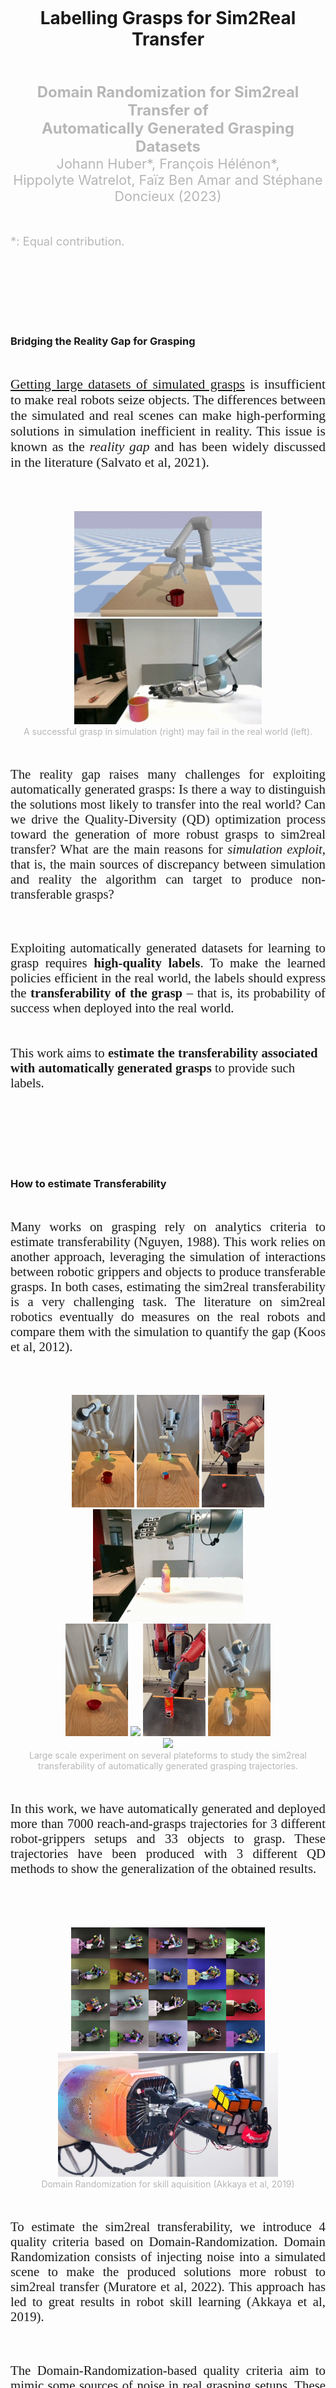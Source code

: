 ---
---


<br>
<br>
<br>
<br>
<br>
<br>

<div align="center">
	<h1>Labelling Grasps for Sim2Real Transfer</h1>
</div>

<br>
<br>

<div align="center">
	<font color="#b7b7b7" style="font-size:1.5rem"><b>Domain Randomization for Sim2real Transfer of</b></font>
</div>
<div align="center">
	<font color="#b7b7b7" style="font-size:1.5rem"><b>Automatically Generated Grasping Datasets</b></font>
</div>

<div align="center">
	<font color="#b7b7b7" style="font-size:1.35rem">Johann Huber*, François Hélénon*,</font>
</div>
<div align="center">
	<font color="#b7b7b7" style="font-size:1.35rem">Hippolyte Watrelot, Faïz Ben Amar and Stéphane Doncieux (2023)</font>
</div>

<br>
<br>

<font color="#b7b7b7" style="font-size:1.15rem">*: Equal contribution.</font>


<br>
<br>
<br>
<br>
<br>
<br>



### Bridging the Reality Gap for Grasping

<br>


<p align="justify" class="space"> 
<font style="font-size:1.35rem;font-family:'Charter',serif;">
<a href="/generating_the_data/">Getting large datasets of simulated grasps</a>  is insufficient to make real robots seize objects. The differences between the simulated and real scenes can make high-performing solutions in simulation inefficient in reality. This issue is known as the <i>reality gap</i> and has been widely discussed in the literature (Salvato et al, 2021).
</font>

<br>
<br>
<br>
<br>

<div align="center" style="vertical-align:bottom ; text-align:center">
	<img src="/assets/blog_posts/qd_qual/anim_reality_gap_fragile_sim.gif" style="width:300px;"> 
	<img src="/assets/blog_posts/qd_qual/anim_reality_gap_fragile_real.gif" style="width:300px;">
</div>

<div align="center" style="vertical-align:bottom ; text-align:center">
	<font color="#b7b7b7">A successful grasp in simulation (right) may fail in the real world (left).</font>
</div>


<br>
<br>

<p align="justify"> 
<font style="font-size:1.3rem;font-family:'Georgia',serif;">
The reality gap raises many challenges for exploiting automatically generated grasps: Is there a way to distinguish the solutions most likely to transfer into the real world? Can we drive the Quality-Diversity (QD) optimization process toward the generation of more robust grasps to sim2real transfer? What are the main reasons for <i>simulation exploit</i>, that is, the main sources of discrepancy between simulation and reality the algorithm can target to produce non-transferable grasps? 
</font>
</p>

<br>
<br>

<p align="justify"> 
<font style="font-size:1.3rem;font-family:'Georgia',serif;">
Exploiting automatically generated datasets for learning to grasp requires <b>high-quality labels</b>. To make the learned policies efficient in the real world, the labels should express the <b>transferability of the grasp</b> – that is, its probability of success when deployed into the real world.
</font>
</p>

<br>
<br>

<font style="font-size:1.3rem;font-family:'Georgia',serif;">
This work aims to <b>estimate the transferability associated with automatically generated grasps</b> to provide such labels.
</font>
</p> 




<br>
<br>
<br>
<br>
<br>
<br>


### How to estimate Transferability

<br>

<p align="justify"> 
<font style="font-size:1.3rem;font-family:'Georgia',serif;">
Many works on grasping rely on analytics criteria to estimate transferability (Nguyen, 1988). This work relies on another approach, leveraging the simulation of interactions between robotic grippers and objects to produce transferable grasps. In both cases, estimating the sim2real transferability is a very challenging task. The literature on sim2real robotics eventually do measures on the real robots and compare them with the simulation to quantify the gap (Koos et al, 2012).
</font>
</p>


<br>
<br>
<br>


<div align="center" style="vertical-align:bottom ; text-align:center">
	<img src="/assets/blog_posts/qd_qual/deployements/panda_mug_1_crop.gif" style="width:100px;">
	<img src="/assets/blog_posts/qd_qual/deployements/panda_rubiks_1_crop.gif" style="width:100px;">
	<img src="/assets/blog_posts/qd_qual/deployements/bx_straw_1_crop.gif" style="width:100px;">
	<img src="/assets/blog_posts/qd_qual/deployements/schunk_moutarde_1_crop.gif" style="width:240px;">
	
</div>
<div align="center" style="vertical-align:bottom ; text-align:center">
	<img src="/assets/blog_posts/qd_qual/deployements/panda_bowl_1_crop.gif" style="width:100px;">
	<img src="/assets/blog_posts/qd_qual/deployements/schunk_mug_1.gif" style="width:320px;">
	<img src="/assets/blog_posts/qd_qual/deployements/bx_cc_1_crop.gif" style="width:100px;">
	<img src="/assets/blog_posts/qd_qual/deployements/panda_bc_1_crop.gif" style="width:100px;">
	
</div>
<div align="center" style="vertical-align:bottom ; text-align:center">
	<img src="/assets/blog_posts/qd_qual/deployements/schunk_rubiks_1.gif" style="width:320px;">
</div>
<div align="center" style="vertical-align:bottom ; text-align:center">
	<font color="#b7b7b7">Large scale experiment on several plateforms to study the sim2real transferability of automatically generated grasping trajectories.</font>
</div>

<br>
<br>

<p align="justify"> 
<font style="font-size:1.3rem;font-family:'Georgia',serif;">
In this work, we have automatically generated and deployed more than 7000 reach-and-grasps trajectories for 3 different robot-grippers setups and 33 objects to grasp. These trajectories have been produced with 3 different QD methods to show the generalization of the obtained results.
</font>
</p>

<br>
<br>
<br>
<br>

<div align="center" style="vertical-align:bottom ; text-align:center">
	<img src="/assets/blog_posts/qd_qual/dr_openai_sim.jpg" style="width:310px;"> 
	<img src="/assets/blog_posts/qd_qual/dr_openai_real.jpg" style="width:352px;"> 
</div>
<div align="center" style="vertical-align:bottom ; text-align:center">
	<font color="#b7b7b7">Domain Randomization for skill aquisition (Akkaya et al, 2019)</font>
</div>

<br>
<br>


<p align="justify"> 
<font style="font-size:1.3rem;font-family:'Georgia',serif;">
To estimate the sim2real transferability, we introduce 4 quality criteria based on Domain-Randomization. Domain Randomization consists of injecting noise into a simulated scene to make the produced solutions more robust to sim2real transfer (Muratore et al, 2022). This approach has led to great results in robot skill learning (Akkaya et al, 2019).
</font>
</p>

<br>
<br>

<p align="justify"> 
<font style="font-size:1.3rem;font-family:'Georgia',serif;">
The Domain-Randomization-based quality criteria aim to mimic some sources of noise in real grasping setups. These quality criteria are exploited as fitness functions that estimate the quality of an individual – here, a given reach-and-grasp trajectory. Each fitness corresponds to the ratio of successful grasp when deploying a unique trajectory several times under different noise conditions:
</font>
</p>

<br>
<br>


<p align="justify">
<font style="font-size:1.3rem;font-family:'Georgia',serif;">
&emsp; &bull; <b>Perception noise:</b> Designing reliable vision systems for robotic grasping is very challenging [32]. Any vision-based grasping system should thus be robust to perturbation of the object 6-DoF pose estimation. This first criterion is computed by redeploying a successful grasp several times in simulation with a perturbated object initial state (<i>Object State Domain Randomization, OSDR</i>).
</font>
</p>

<br>

<div align="center" style="vertical-align:bottom ; text-align:center">
	<img src="/assets/blog_posts/qd_qual/anim_osdr_fit.gif" style="width:370px;">
</div>
<div align="center" style="vertical-align:bottom ; text-align:center">
	<font color="#b7b7b7">OSDR fitness computation.</font>
</div>

<br>

<div align="center" style="vertical-align:bottom ; text-align:center">
	<img src="/assets/blog_posts/qd_qual/equation_fitness_osdr_crop.png" style="width:550px;">
</div>

<br>
<br>
<br>


<p align="justify">
<font style="font-size:1.3rem;font-family:'Georgia',serif;">
&emsp; &bull; <b>Control noise:</b> Real robots are submitted to stochasticity due to variations of the environment’s conditions or wear-and-tear [33], causing reproducibility issues [34]. This quality criterion is computed as the robustness to perturbations on the joint states (<i>Joint States Domain Randomization, JSDR</i>).
</font>
</p>

<br>

<div align="center" style="vertical-align:bottom ; text-align:center">
	<img src="/assets/blog_posts/qd_qual/anim_jsdr_fit.gif" style="width:370px;">
</div>
<div align="center" style="vertical-align:bottom ; text-align:center">
	<font color="#b7b7b7">JSDR fitness computation.</font>
</div>

<br>

<div align="center" style="vertical-align:bottom ; text-align:center">
	<img src="/assets/blog_posts/qd_qual/equation_fitness_jsdr_crop.png" style="width:550px;">
</div>

<br>
<br>
<br>

<p align="justify">
<font style="font-size:1.3rem;font-family:'Georgia',serif;">
&emsp; &bull; <b>Dynamics noise:</b> Simulators for learning in robotics do not perfectly reproduce the real-world dynamics [35]. The third quality criterion expresses the robustness to perturbation of simulator dynamics (<i>Frictions Domain Randomization, FDR</i>).
</font>
</p>

<br>

<div align="center" style="vertical-align:bottom ; text-align:center">
	<img src="/assets/blog_posts/qd_qual/anim_fdr_fit.gif" style="width:370px;">
</div>
<div align="center" style="vertical-align:bottom ; text-align:center">
	<font color="#b7b7b7">FDR fitness computation.</font>
</div>

<br>

<div align="center" style="vertical-align:bottom ; text-align:center">
	<img src="/assets/blog_posts/qd_qual/equation_fitness_fdr_crop.png" style="width:550px;">
</div>

<br>
<br>
<br>

<p align="justify">
<font style="font-size:1.3rem;font-family:'Georgia',serif;">
&emsp; &bull; <b>Mixture noise:</b> While it is possible to investigate the abovementioned uncertainties separately in simulation, these issues must be addressed simultaneously when working with real robots. The combination of each of these DR methods is the fourth and the last studied quality criterion (<i>Mixture Domain Randomization, MDR</i>).
</font>
</p>


<br>

<div align="center" style="vertical-align:bottom ; text-align:center">
	<img src="/assets/blog_posts/qd_qual/anim_mdr_fit.gif" style="width:370px;">
</div>
<div align="center" style="vertical-align:bottom ; text-align:center">
	<font color="#b7b7b7">MDR fitness computation.</font>
</div>

<br>

<div align="center" style="vertical-align:bottom ; text-align:center">
	<img src="/assets/blog_posts/qd_qual/equation_fitness_mdr_crop.png" style="width:550px;">
</div>

<br>
<br>


<p align="justify"> 
<font style="font-size:1.3rem;font-family:'Georgia',serif;">
Let us consider the noise in the object's initial state, that is, the perception noise. An individual's fitness is 1 if the grasp is successful for various initial positions and orientations of the targeted object. Such a grasp should thus be robust to perception noise in the real world, as a slight perturbation in the object state does not compromise the success of the grasp. 

On the contrary, a fitness of 0 means that a successful grasp under the deterministic conditions in which the QD algorithm operates fails for any of the attempted perturbations on the object state. This makes this grasp highly dependent on the object's initial pose, such that the perception noise is likely to make the grasp fail in the real world.
</font>
</p> 


<br>
<br>
<br>
<br>
<br>
<br>




### Multi-plateform grasping experiment

<br>
<br>


<div align="center" style="vertical-align:bottom ; text-align:center">
	<img src="/assets/blog_posts/qd_qual/dr_transferability_correlation_results.png" style="width:500px;"> 
</div>
<div align="center" style="vertical-align:bottom ; text-align:center">
	<font color="#b7b7b7">Correlation between quality criteria and sim2real transferability.</font>
</div>

<br>
<br>

<p align="justify"> 
<font style="font-size:1.3rem;font-family:'Georgia',serif;">
The above figure shows the relation between the sim2real transferability ratio <img src="https://latex.codecogs.com/svg.image?\large&space;\eta^{sim2real}" title="\eta^{sim2real}" /> and the domain-randomization-based fitnesses of the corresponding grasps. The results aggregated per robot (left column) and per method (center column) verify the hypothesis: the proposed fitnesses are positively correlated with the sim2real transferability. The same tendency is observed for any of the 3 robots and the 3 considered methods. It stresses that this result generalizes well regardless of the operating platform and the QD method used for generating the data.
</font>


<br>
<br>

<font style="font-size:1.3rem;font-family:'Georgia',serif;">
The last column shows the obtained tendencies in detail for the platform on which the largest amount of grasps has been deployed. This shows how fine are the evaluation capabilities of each quality criterion. For example, the fitness based on domain randomization applied to the object's initial state results in fitnesses that are well split in the [0;1] interval. This criterion can thus be used to sort a list of grasps with respect to the predicted probability to transfer, distinguishing several degrees of robustness. On the contrary, the fitnesses based on domain randomization applied on the friction coefficients result in a rough classification: most of the computed fitnesses are either 0 or 1, expressed by the large variance of transferability ratios for intermediate values. Domain Randomization applied to joint states is even more binary, as almost all the computed fitnesses are 0 or 1. The proportion of other values made them considered outliers and discarded.
</font>
</p> 

<br>
<br>
<br>
<br>
<br>
<br>





### Increasing Sim2Real Transferability 


<br>
<br>

<div align="center" style="vertical-align:bottom ; text-align:center">
	<img src="/assets/blog_posts/qd_qual/schema_tr_me_crop.png" style="width:400px;"> 
</div>
<div align="center" style="vertical-align:bottom ; text-align:center">
	<font color="#b7b7b7">Proposed model for quality criteria optimization.</font>
</div>

<br>

<div align="center" style="vertical-align:bottom ; text-align:center">
	<img src="/assets/blog_posts/qd_qual/schema_tr_me_res_crop.png" style="width:2700px;"> 
</div>
<div align="center" style="vertical-align:bottom ; text-align:center">
	<font color="#b7b7b7">Impact of quality criteria on sim2real transferability.</font>
</div>

<br>
<br>

<p align="justify"> 
<font style="font-size:1.3rem;font-family:'Georgia',serif;">
The correlation between the proposed quality criteria and the sim2real transferability suggests that those criteria can be leveraged to increase the sim2real transferability. Selecting the grasps with the higher fitness values already increases the success ratio by 16%. Further, directly optimizing these quality criteria should result in a higher transferability ratio. To test this hypothesis, the grasps that have been generated for the multi-platform grasping experiment were used to bootstrap a quality-greedy algorithm (ME-fit, see (Huber et al, 2023) optimizing the Mixture Domain Randomization fitness criteria. The resulting grasps have then been deployed, reaching about 84% of transferability ratios on the Franka Research 3 robot.
</font>
</p> 

<br>
<br>
<br>
<br>
<br>
<br>




### Causes of Reality Gap 

<br>

<p align="justify"> 
<font style="font-size:1.3rem;font-family:'Georgia',serif;">
Another use of the quality criteria is identifying the issues that cause the reality gap. As the generated grasps with low-quality criterion values are less likely to transfer into the real world, visualizing them among the thousands of successful solutions allows to infer what the simulation weakness exploited by the algorithm to produce fragile grasps. 
</font>


<br>
<br>

<font style="font-size:1.3rem;font-family:'Georgia',serif;">
Next are presented the most salient issues:
</font>

<br>
<br>

<font style="font-size:1.3rem;font-family:'Georgia',serif;">
<b>1) Coarse modelization of frictions.</b>
</font>

<br>
<br>

<div align="center" style="vertical-align:bottom ; text-align:center">
	<img src="/assets/blog_posts/qd_qual/anim_reality_gap_frictions_sim.gif" style="width:300px;"> 
	<img src="/assets/blog_posts/qd_qual/anim_reality_gap_frictions_real.gif" style="width:300px;"> 
</div>
<div align="center" style="vertical-align:bottom ; text-align:center">
	<font color="#b7b7b7">How coarse modelization of frictions can prevent transferability.</font>
</div>

<br>
<br>

<font style="font-size:1.3rem;font-family:'Georgia',serif;">
The simulated scene considers a unique set of friction coefficients for each object, while their surface usually comprises different textures. In the above-shown case, the successful grasp in simulation slips from the finger in reality.
</font>

<br>
<br>

<font style="font-size:1.3rem;font-family:'Georgia',serif;">
<b>2) Coarse modelization of contacts.</b> 
</font>

<br>
<br>

<div align="center" style="vertical-align:bottom ; text-align:center">
	<img src="/assets/blog_posts/qd_qual/anim_reality_gap_contacts_sim.gif" style="width:300px;"> 
	<img src="/assets/blog_posts/qd_qual/anim_reality_gap_contacts_real.gif" style="width:300px;"> 
</div>
<div align="center" style="vertical-align:bottom ; text-align:center">
	<font color="#b7b7b7">How coarse modelization of contacts can prevent transferability.</font>
</div>

<br>
<br>

<font style="font-size:1.3rem;font-family:'Georgia',serif;">
Inaccurate modelization of collisions can lead to successful grasps that are infeasible in reality (e.g. insert the gripper in some part of the object to lift it).
</font>

<br>
<br>

<font style="font-size:1.3rem;font-family:'Georgia',serif;">
<b>3) Coarse modelization of inertia.</b>
</font>

<br>
<br>

<div align="center" style="vertical-align:bottom ; text-align:center">
	<img src="/assets/blog_posts/qd_qual/anim_reality_gap_inertia_sim.gif" style="width:300px;"> 
	<img src="/assets/blog_posts/qd_qual/anim_reality_gap_inertia_real.gif" style="width:300px;"> 
</div>
<div align="center" style="vertical-align:bottom ; text-align:center">
	<font color="#b7b7b7">How coarse modelization of inertia can prevent transferability.</font>
</div>

<br>
<br>

<font style="font-size:1.3rem;font-family:'Georgia',serif;">
A coarse approximation of the object distribution of mass can lead to unrealistic interaction dynamics, like applying forces on an object side to lift it and grab it in the air.
</font>

<br>
<br>

<font style="font-size:1.3rem;font-family:'Georgia',serif;">
<b>4) Coarse approximations of the 3D models.</b>
</font>

<br>
<br>


<div align="center" style="vertical-align:bottom ; text-align:center">
	<img src="/assets/blog_posts/qd_qual/pb_wrong_model_simu_padlock_crop.png" style="width:193px;"> 
	<img src="/assets/blog_posts/qd_qual/pb_wrong_model_real_padlock_crop.jpg" style="width:211px;">
	<img src="/assets/blog_posts/qd_qual/anim_reality_gap_model_sim_scs.gif" style="width:300px;"> 
	<img src="/assets/blog_posts/qd_qual/anim_reality_gap_model_sim_fail.gif" style="width:300px;"> 
</div>
<div align="center" style="vertical-align:bottom ; text-align:center">
	<font color="#b7b7b7">How coarse approximation of an object 3D model can prevent transferability.</font>
</div>

<br>
<br>

<font style="font-size:1.3rem;font-family:'Georgia',serif;">
Coarse approximations of the 3D models. The difference between a simulated model and the real object is often a cause of transfer failure. Fig. 5.d shows that the coarse model
of YCB padlock results into grasps on inexisting parts of the object.
</font>

<br>
<br>


<font style="font-size:1.3rem;font-family:'Georgia',serif;">
<b>5) Fragile grasps.</b>
</font>

<br>
<br>

<div align="center" style="vertical-align:bottom ; text-align:center">
	<img src="/assets/blog_posts/qd_qual/anim_reality_gap_fragile_sim.gif" style="width:300px;"> 
	<img src="/assets/blog_posts/qd_qual/anim_reality_gap_fragile_real.gif" style="width:300px;"> 
</div>
<div align="center" style="vertical-align:bottom ; text-align:center">
	<font color="#b7b7b7">QD great exploratory capabilities can produce fragile grasps.</font>
</div>

<br>
<br>

<font style="font-size:1.3rem;font-family:'Georgia',serif;">
Some grasps in deterministic simulation can simply be not robust enough to successfully transfer into the real world.
</font>
</p> 

<br>
<br>
<br>
<br>
<br>
<br>


### Conclusion

<br>
<br>

<p align="justify"> 
<font style="font-size:1.3rem;font-family:'Georgia',serif;">
This work investigates how Domain Randomization can be leveraged to compute quality criteria that are correlated with the probability of a grasp to transfer into the real world successfully. Such criteria can be exploited to generate more robust grasps and identify the simulation weaknesses that cause the discovery of simulated grasps that fail when deployed on a real robot.
</font>

<br>
<br>

<font style="font-size:1.3rem;font-family:'Georgia',serif;">
These quality criteria can thus be seen as labels for the sim2real transferability of automatically generated grasps, opening perspectives on their exploitation for direct usage on known objects or learning for unknown objects.
</font>
</p> 

<br>
<br>
<br>
<br>


### Acknowledgement

<p align="justify">
<font style="font-size:1.3rem;font-family:'Georgia',serif;">
Authors deeply thank Pr. Sven Behnke andthe members of the AIS lab of Bonn for their warm welcome and support.
</font>
</p>

<br>

<p align="justify">
<font style="font-size:1.3rem;font-family:'Georgia',serif;">
This work was supported by the Sorbonne Center for Artificial Intelligence, the German Ministry of Education and Research (BMBF) (01IS21080), the French Agence
Nationale de la Recherche (ANR) (ANR-21-FAI1-0004) (Learn2Grasp), the European Commission’s Horizon Europe Framework Programme under grant No 101070381 and
from the European Union’s Horizon Europe Framework Programme under grant agreement No 101070596. This work used HPC resources from GENCI-IDRIS (Grant 20XX-
AD011014320).
</font>
</p>


<br>
<br>
<br>
<br>

### References

<i>Salvato, E., Fenu, G., Medvet, E., Pellegrino, F. A. (2021). Crossing the reality gap: A survey on sim-to-real transferability of robot controllers in reinforcement learning. IEEE Access, 9, 153171-153187.</i>

<br>

<i>Nguyen, V. D. (1988). Constructing force-closure grasps. The International Journal of Robotics Research, 7(3), 3-16.</i>

<br>

<i>Koos, S., Mouret, J. B., Doncieux, S. (2012). The transferability approach: Crossing the reality gap in evolutionary robotics. IEEE Transactions on Evolutionary Computation, 17(1), 122-145.</i>

<br>

<i>Muratore, F., Ramos, F., Turk, G., Yu, W., Gienger, M., Peters, J. (2022). Robot learning from randomized simulations: A review. Frontiers in Robotics and AI, 31.</i>

<br>

<i>Akkaya, I., Andrychowicz, M., Chociej, M., Litwin, M., McGrew, B., Petron, A., ... Zhang, L. (2019). Solving rubik’s cube with a robot hand. arXiv preprint arXiv:1910.07113.</i>

<br>

<i>Huber, J., Hélénon, F., Coninx, M., Ben Amar, F., Doncieux, S. (2023). Quality Diversity under Sparse Reward and Sparse Interaction: Application to Grasping in Robotics. arXiv:2308.05483</i>

<br>
<br>
<br>
<br>







